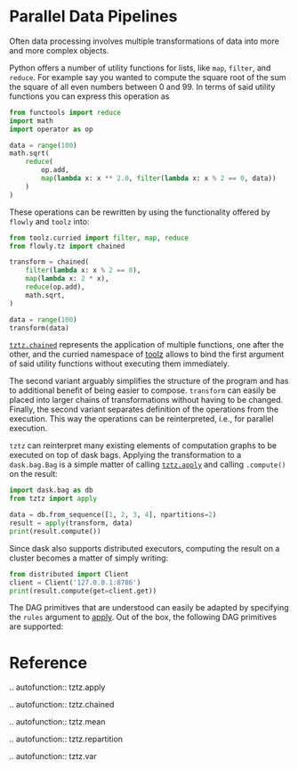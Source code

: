 # Parallel Data Pipelines

Often data processing involves multiple transformations of data into more and
more complex objects.

Python offers a number of utility functions for lists, like ``map``,
``filter``, and ``reduce``. For example say you wanted to compute the square
root  of the sum the square of all even numbers between 0 and 99. In terms of
said utility functions you can express this operation as

```python
from functools import reduce
import math
import operator as op

data = range(100)
math.sqrt(
    reduce(
        op.add,
        map(lambda x: x ** 2.0, filter(lambda x: x % 2 == 0, data))
    )
)
```

These operations can be rewritten by using the functionality offered by
`flowly` and `toolz` into:

```python
from toolz.curried import filter, map, reduce
from flowly.tz import chained

transform = chained(
    filter(lambda x: x % 2 == 0),
    map(lambda x: 2 * x),
    reduce(op.add),
    math.sqrt,
)

data = range(100)
transform(data)
```

[`tztz.chained`](#tztzchained) represents the application of multiple
functions, one after the other, and the curried namespace of [toolz][toolz]
allows to bind the first argument of said utility functions without executing
them immediately.

The second variant arguably simplifies the structure of the program and has to
additional benefit of being easier to compose. ``transform`` can easily be
placed into larger chains of transformations without having to be changed.
Finally, the second variant separates definition of the operations from
the execution. This way the operations can be reinterpreted, i.e., for parallel
execution.


`tztz` can reinterpret many existing elements of computation graphs to be
executed on top of dask bags. Applying the transformation to a `dask.bag.Bag`
is a simple matter of calling [`tztz.apply`](#tztzapply) and calling
`.compute()` on the result:

```python
import dask.bag as db
from tztz import apply

data = db.from_sequence([1, 2, 3, 4], npartitions=2)
result = apply(transform, data)
print(result.compute())
```

Since dask also supports distributed executors, computing the result on a
cluster becomes a matter of simply writing:

```python
from distributed import Client
client = Client('127.0.0.1:8786')
print(result.compute(get=client.get))
```

The DAG primitives that are understood can easily be adapted by specifying the
``rules`` argument to [apply](#tztzapply). Out of the box, the following
DAG primitives are supported:


# Reference

.. autofunction:: tztz.apply

.. autofunction:: tztz.chained

.. autofunction:: tztz.mean

.. autofunction:: tztz.repartition

.. autofunction:: tztz.var

[toolz]: http://toolz.readthedocs.io/en/latest/
